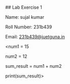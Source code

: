 \## Lab Exercise 1

Name: sujal kumar

Roll Number: 231b439

Email: 231b439@juetguna.in



<num1 = 15

num2 = 12

sum\_result = num1 + num2

print(sum\_result)>

